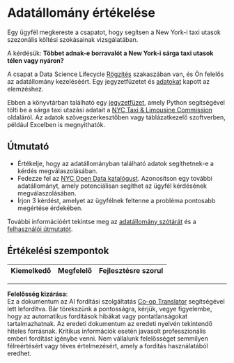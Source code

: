 <!--
CO_OP_TRANSLATOR_METADATA:
{
  "original_hash": "564445c39ad29a491abcb9356fc4d47d",
  "translation_date": "2025-08-26T16:27:37+00:00",
  "source_file": "4-Data-Science-Lifecycle/14-Introduction/assignment.md",
  "language_code": "hu"
}
-->
# Adatállomány értékelése

Egy ügyfél megkereste a csapatot, hogy segítsen a New York-i taxi utasok szezonális költési szokásainak vizsgálatában.

A kérdésük: **Többet adnak-e borravalót a New York-i sárga taxi utasok télen vagy nyáron?**

A csapat a Data Science Lifecycle [Rögzítés](Readme.md#Capturing) szakaszában van, és Ön felelős az adatállomány kezeléséért. Egy jegyzetfüzetet és [adatokat](../../../../data/taxi.csv) kapott az elemzéshez.

Ebben a könyvtárban található egy [jegyzetfüzet](notebook.ipynb), amely Python segítségével tölti be a sárga taxi utazási adatait a [NYC Taxi & Limousine Commission](https://docs.microsoft.com/en-us/azure/open-datasets/dataset-taxi-yellow?tabs=azureml-opendatasets) oldaláról. Az adatok szövegszerkesztőben vagy táblázatkezelő szoftverben, például Excelben is megnyithatók.

## Útmutató

- Értékelje, hogy az adatállományban található adatok segíthetnek-e a kérdés megválaszolásában.
- Fedezze fel az [NYC Open Data katalógust](https://data.cityofnewyork.us/browse?sortBy=most_accessed&utf8=%E2%9C%93). Azonosítson egy további adatállományt, amely potenciálisan segíthet az ügyfél kérdésének megválaszolásában.
- Írjon 3 kérdést, amelyet az ügyfélnek feltenne a probléma pontosabb megértése érdekében.

További információért tekintse meg az [adatállomány szótárát](https://www1.nyc.gov/assets/tlc/downloads/pdf/data_dictionary_trip_records_yellow.pdf) és a [felhasználói útmutatót](https://www1.nyc.gov/assets/tlc/downloads/pdf/trip_record_user_guide.pdf).

## Értékelési szempontok

Kiemelkedő | Megfelelő | Fejlesztésre szorul
--- | --- | --- |

---

**Felelősség kizárása**:  
Ez a dokumentum az AI fordítási szolgáltatás [Co-op Translator](https://github.com/Azure/co-op-translator) segítségével lett lefordítva. Bár törekszünk a pontosságra, kérjük, vegye figyelembe, hogy az automatikus fordítások hibákat vagy pontatlanságokat tartalmazhatnak. Az eredeti dokumentum az eredeti nyelvén tekintendő hiteles forrásnak. Kritikus információk esetén javasolt professzionális emberi fordítást igénybe venni. Nem vállalunk felelősséget semmilyen félreértésért vagy téves értelmezésért, amely a fordítás használatából eredhet.